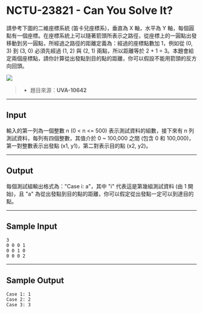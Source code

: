 # NCTU-23821 - Can You Solve It?

請參考下圖的二維座標系統 (笛卡兒座標系)，垂直為 X 軸，水平為 Y 軸，每個圓點有一個座標。在座標系統上可以隨著箭頭所表示之路徑，從座標上的一圓點出發移動到另一圓點，所經過之路徑的距離定義為：經過的座標點數加 1，例如從 (0, 3) 到 (3, 0) 必須先經過 (1, 2) 與 (2, 1) 兩點，所以距離等於 2 + 1 = 3。本題會給定兩個座標點，請你計算從出發點到目的點的距離，你可以假設不能用箭頭的反方向回頭。

![](http://gpe3.acm-icpc.tw/pct/images/8870d5bbbdbbe4e90619a25a1f112e27.jpg)

> * 題目來源：**UVA-10642**

---
## Input

輸入的第一列為一個整數 n (0 < n <= 500) 表示測試資料的組數，接下來有 n 列測試資料，每列有四個整數，其值介於 0 ~ 100,000 之間 (包含 0 和 100,000)，第一對整數表示出發點 (x1, y1)，第二對表示目的點 (x2, y2)。

---
## Output

每個測試組輸出格式為："Case i: a"，其中 "i" 代表這是第幾組測試資料 (由 1 開始)，且 "a" 為從出發點到目的點的距離，你可以假定從出發點一定可以到達目的點。

---
## Sample Input

```
3
0 0 0 1
0 0 1 0
0 0 0 2
```

---
## Sample Output

```
Case 1: 1
Case 2: 2
Case 3: 3
```
